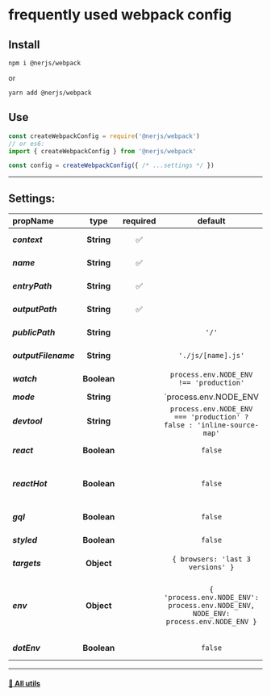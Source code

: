 # frequently used webpack config

## Install

```
npm i @nerjs/webpack
```
or
```
yarn add @nerjs/webpack
```

## Use
```js
const createWebpackConfig = require('@nerjs/webpack')
// or es6:
import { createWebpackConfig } from '@nerjs/webpack'

const config = createWebpackConfig({ /* ...settings */ })
```

---

## Settings: 

| propName | type | required | default | description |
|:--|:--:|:--:|:--:|:--|
| ***context*** | **String** |:white_check_mark:||  webpack.config [context](https://webpack.js.org/configuration/entry-context/#context) prop |
| ***name*** | **String** |:white_check_mark:|| webpack.config [entry name](https://webpack.js.org/configuration/entry-context/#entry) prop |
| ***entryPath*** | **String** |:white_check_mark:|| webpack.config [entry path](https://webpack.js.org/configuration/entry-context/#entry) prop |
| ***outputPath*** | **String** |:white_check_mark:|| webpack.config [output path](https://webpack.js.org/configuration/output/#outputpath) prop |
| ***publicPath*** | **String** || `'/'` | webpack.config [output publick path](https://webpack.js.org/configuration/output/#outputpublicpath) prop |
| ***outputFilename*** | **String** || `'./js/[name].js'` | webpack.config [output filename](https://webpack.js.org/configuration/output/#outputfilename) prop |
| ***watch*** | **Boolean** || `process.env.NODE_ENV !== 'production'` | webpack.config [watch](https://webpack.js.org/configuration/watch/#watch) prop |
| ***mode*** | **String** || `process.env.NODE_ENV || 'development'` | webpack.config [mode](https://webpack.js.org/configuration/mode/) prop |
| ***devtool*** | **String** || `process.env.NODE_ENV === 'production' ? false : 'inline-source-map'` | webpack.config [devtool](https://webpack.js.org/configuration/devtool/) prop |
| ***react*** | **Boolean** || `false` | Has [react preset](https://babeljs.io/docs/en/babel-preset-react) in babel module.rule |
| ***reactHot*** | **Boolean** || `false` | Has react-hot-loader [presets](https://www.npmjs.com/package/react-hot-loader), [plugins](https://webpack.js.org/plugins/hot-module-replacement-plugin/) and [webpack-hot-middleware](https://github.com/webpack-contrib/webpack-hot-middleware) |
| ***gql*** | **Boolean** || `false` | Add [graphql module](https://github.com/apollographql/graphql-tag#webpack-preprocessing-with-graphql-tagloader) to rules |
| ***styled*** | **Boolean** || `false` | Has [styled-components](https://github.com/styled-components/babel-plugin-styled-components) to babel plugins |
| ***targets*** | **Object** || `{ browsers: 'last 3 versions' }` | Schema babel module [target](https://babeljs.io/docs/en/babel-preset-env#targets) in preset-env |
| ***env*** | **Object** || `{ 'process.env.NODE_ENV': process.env.NODE_ENV,  NODE_ENV: process.env.NODE_ENV }` | Environment thrown into a bundle ([webpack.DefinePlugin](https://webpack.js.org/plugins/define-plugin/)). All variables are wrapped in `JSON.stringify()` |
| ***dotEnv*** | **Boolean** || `false` | Has webpack plugin [dotenv-webpack](https://www.npmjs.com/package/dotenv-webpack) |


---


#### [:link: All utils ](https://github.com/nerjs/utils#readme)